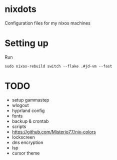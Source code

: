 # nixdots
Configuration files for my nixos machines

# Setting up

Run

```
sudo nixos-rebuild switch --flake .#jd-vm --fast
```

# TODO

* setup gammastep
* wlogout
* hyprland config
* fonts
* backup & crontab
* scripts
* https://github.com/Misterio77/nix-colors
* lockscreen
* dns encryption
* lsp
* cursor theme
